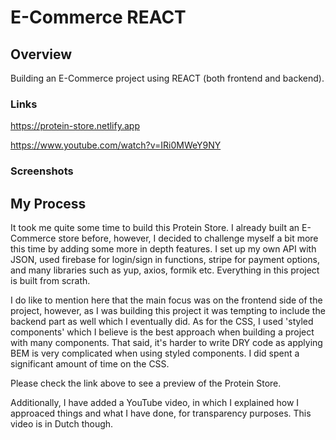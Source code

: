 # E-Commerce REACT


## Overview

Building an E-Commerce project using REACT (both frontend and backend).

### Links

https://protein-store.netlify.app

https://www.youtube.com/watch?v=IRi0MWeY9NY

### Screenshots

## My Process

It took me quite some time to build this Protein Store. I already built an E-Commerce store before, however, I decided to challenge myself a bit more this time by adding some more in depth features.
I set up my own API with JSON, used firebase for login/sign in functions, stripe for payment options, and many libraries such as yup, axios, formik etc. Everything in this project is built from scrath.

I do like to mention here that the main focus was on the frontend side of the project, however, as I was building this project it was tempting to include the backend part as well which I eventually did. As for the CSS, I used 'styled components' which I believe is the best approach when building a project with many components. That said, it's harder to write DRY code as applying BEM is very complicated when using styled components. I did spent a significant amount of time on the CSS.

Please check the link above to see a preview of the Protein Store. 

Additionally, I have added a YouTube video, in which I explained how I approaced things and what I have done, for transparency purposes. This video is in Dutch though.
